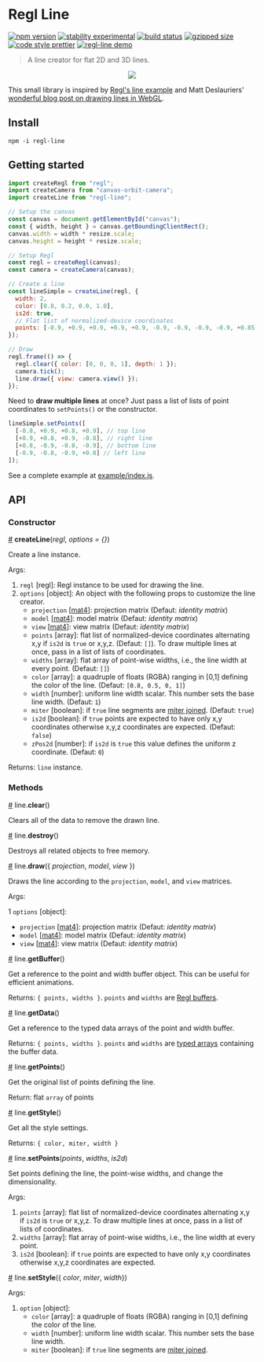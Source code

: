 # Regl Line

[![npm version](https://img.shields.io/npm/v/regl-line.svg)](https://www.npmjs.com/package/regl-line)
[![stability experimental](https://img.shields.io/badge/stability-experimental-orange.svg)](https://nodejs.org/api/documentation.html#documentation_stability_index)
[![build status](https://travis-ci.org/flekschas/regl-line.svg?branch=master)](https://travis-ci.org/flekschas/regl-line)
[![gzipped size](https://img.shields.io/badge/gzipped%20size-2.2%20KB-6ae3c7.svg)](https://unpkg.com/regl-line)
[![code style prettier](https://img.shields.io/badge/code_style-prettier-80a1ff.svg)](https://github.com/prettier/prettier)
[![regl-line demo](https://img.shields.io/badge/demo-online-f264ab.svg)](https://flekschas.github.io/regl-line/)

> A line creator for flat 2D and 3D lines.

<p align="center">
  <img src="https://flekschas.github.io/regl-line/teaser.gif" />
</p>

This small library is inspired by [Regl's line example](http://regl.party/examples?line) and Matt Deslauriers' [wonderful blog post on drawing lines in WebGL](https://mattdesl.svbtle.com/drawing-lines-is-hard).

## Install

```
npm -i regl-line
```

## Getting started

```javascript
import createRegl from "regl";
import createCamera from "canvas-orbit-camera";
import createLine from "regl-line";

// Setup the canvas
const canvas = document.getElementById("canvas");
const { width, height } = canvas.getBoundingClientRect();
canvas.width = width * resize.scale;
canvas.height = height * resize.scale;

// Setup Regl
const regl = createRegl(canvas);
const camera = createCamera(canvas);

// Create a line
const lineSimple = createLine(regl, {
  width: 2,
  color: [0.8, 0.2, 0.0, 1.0],
  is2d: true,
  // Flat list of normalized-device coordinates
  points: [-0.9, +0.9, +0.9, +0.9, +0.9, -0.9, -0.9, -0.9, -0.9, +0.85]
});

// Draw
regl.frame(() => {
  regl.clear({ color: [0, 0, 0, 1], depth: 1 });
  camera.tick();
  line.draw({ view: camera.view() });
});
```

Need to **draw multiple lines** at once? Just pass a list of lists of point coordinates to `setPoints()` or the constructor.

```javascript
lineSimple.setPoints([
  [-0.8, +0.9, +0.8, +0.9], // top line
  [+0.9, +0.8, +0.9, -0.8], // right line
  [+0.8, -0.9, -0.8, -0.9], // bottom line
  [-0.9, -0.8, -0.9, +0.8] // left line
]);
```

See a complete example at [example/index.js](example/index.js).

## API

### Constructor

<a name="createLine" href="#createLine">#</a> <b>createLine</b>(<i>regl</i>, <i>options = {}</i>)

Create a line instance.

Args:

1. `regl` [regl]: Regl instance to be used for drawing the line.
2. `options` [object]: An object with the following props to customize the line creator.
   - `projection` [[mat4](http://glmatrix.net/docs/module-mat4.html)]: projection matrix (Defaut: _identity matrix_)
   - `model` [[mat4](http://glmatrix.net/docs/module-mat4.html)]: model matrix (Defaut: _identity matrix_)
   - `view` [[mat4](http://glmatrix.net/docs/module-mat4.html)]: view matrix (Defaut: _identity matrix_)
   - `points` [array]: flat list of normalized-device coordinates alternating x,y if `is2d` is `true` or x,y,z. (Defaut: `[]`). To draw multiple lines at once, pass in a list of lists of coordinates.
   - `widths` [array]: flat array of point-wise widths, i.e., the line width at every point. (Defaut: `[]`)
   - `color` [array]: a quadruple of floats (RGBA) ranging in [0,1] defining the color of the line. (Defaut: `[0.8, 0.5, 0, 1]`)
   - `width` [number]: uniform line width scalar. This number sets the base line width. (Defaut: `1`)
   - `miter` [boolean]: if `true` line segments are [miter joined](https://en.wikipedia.org/wiki/Miter_joint). (Defaut: `true`)
   - `is2d` [boolean]: if `true` points are expected to have only x,y coordinates otherwise x,y,z coordinates are expected. (Defaut: `false`)
   - `zPos2d` [number]: if `is2d` is `true` this value defines the uniform z coordinate. (Defaut: `0`)

Returns: `line` instance.

### Methods

<a name="line.clear" href="#line.clear">#</a> line.<b>clear</b>()

Clears all of the data to remove the drawn line.

<a name="line.destroy" href="#line.destroy">#</a> line.<b>destroy</b>()

Destroys all related objects to free memory.

<a name="line.draw" href="#line.draw">#</a> line.<b>draw</b>({ <i>projection</i>, <i>model</i>, <i>view</i> })

Draws the line according to the `projection`, `model`, and `view` matrices.

Args:

1 `options` [object]:

- `projection` [[mat4](http://glmatrix.net/docs/module-mat4.html)]: projection matrix (Defaut: _identity matrix_)
- `model` [[mat4](http://glmatrix.net/docs/module-mat4.html)]: model matrix (Defaut: _identity matrix_)
- `view` [[mat4](http://glmatrix.net/docs/module-mat4.html)]: view matrix (Defaut: _identity matrix_)

<a name="line.getBuffer" href="#line.getBuffer">#</a> line.<b>getBuffer</b>()

Get a reference to the point and width buffer object. This can be useful for efficient animations.

Returns: `{ points, widths }`. `points` and `widths` are [Regl buffers](http://regl.party/api#buffers).

<a name="line.getData" href="#line.getData">#</a> line.<b>getData</b>()

Get a reference to the typed data arrays of the point and width buffer.

Returns: `{ points, widths }`. `points` and `widths` are [typed arrays](https://developer.mozilla.org/en-US/docs/Web/JavaScript/Typed_arrays) containing the buffer data.

<a name="line.getPoints" href="#line.getPoints">#</a> line.<b>getPoints</b>()

Get the original list of points defining the line.

Return: flat `array` of points

<a name="line.getStyle" href="#line.getStyle">#</a> line.<b>getStyle</b>()

Get all the style settings.

Returns: `{ color, miter, width }`

<a name="line.setPoints" href="#line.setPoints">#</a> line.<b>setPoints</b>(<i>points</i>, <i>widths</i>, <i>is2d</i>)

Set points defining the line, the point-wise widths, and change the dimensionality.

Args:

1. `points` [array]: flat list of normalized-device coordinates alternating x,y if `is2d` is `true` or x,y,z. To draw multiple lines at once, pass in a list of lists of coordinates.
2. `widths` [array]: flat array of point-wise widths, i.e., the line width at every point.
3. `is2d` [boolean]: if `true` points are expected to have only x,y coordinates otherwise x,y,z coordinates are expected.

<a name="line.setStyle" href="#line.setStyle">#</a> line.<b>setStyle</b>({ <i>color</i>, <i>miter</i>, <i>width</i>})

Args:

1. `option` [object]:
   - `color` [array]: a quadruple of floats (RGBA) ranging in [0,1] defining the color of the line.
   - `width` [number]: uniform line width scalar. This number sets the base line width.
   - `miter` [boolean]: if `true` line segments are [miter joined](https://en.wikipedia.org/wiki/Miter_joint).
